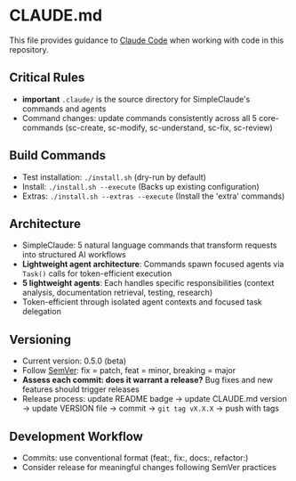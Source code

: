 # CLAUDE.md

This file provides guidance to [Claude Code](https://github.com/anthropics/claude-code) when working with code in this repository.

## Critical Rules

- **important** `.claude/` is the source directory for SimpleClaude's commands and agents
- Command changes: update commands consistently across all 5 core-commands (sc-create, sc-modify, sc-understand, sc-fix, sc-review)

## Build Commands

- Test installation: `./install.sh` (dry-run by default)
- Install: `./install.sh --execute` (Backs up existing configuration)
- Extras: `./install.sh --extras --execute` (Install the 'extra' commands)

## Architecture

- SimpleClaude: 5 natural language commands that transform requests into structured AI workflows
- **Lightweight agent architecture**: Commands spawn focused agents via `Task()` calls for token-efficient execution
- **5 lightweight agents**: Each handles specific responsibilities (context analysis, documentation retrieval, testing, research)
- Token-efficient through isolated agent contexts and focused task delegation

## Versioning

- Current version: 0.5.0 (beta)
- Follow [SemVer](https://semver.org/): fix = patch, feat = minor, breaking = major
- **Assess each commit: does it warrant a release?** Bug fixes and new features should trigger releases
- Release process: update README badge → update CLAUDE.md version → update VERSION file → commit → `git tag vX.X.X` → push with tags

## Development Workflow

- Commits: use conventional format (feat:, fix:, docs:, refactor:)
- Consider release for meaningful changes following SemVer practices
